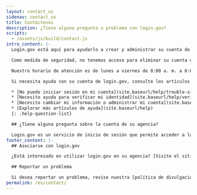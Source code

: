 ```yaml
---
layout: contact_us
sidenav: contact_us
title: Contáctenos
description: ¿Tiene alguna pregunta o problema con login.gov?
scripts:
  - /assets/js/build/contact.js
intro_content: |-
  Login.gov está aquí para ayudarlo a crear y administrar su cuenta de login.gov e iniciar sesión en la misma.

  Como medida de seguridad, no tenemos acceso para eliminar su cuenta de login.gov o cambiar su contraseña por usted.

  Nuestro horario de atención es de lunes a viernes de 8:00 a. m. a 8:00 p. m. hora del este. Por favor, tenga en cuenta que nuestros agentes de atención al cliente pueden tardar hasta dos días hábiles en responder a su pregunta. Gracias por su paciencia.

  Si necesita ayuda con su cuenta de login.gov, consulte los artículos de nuestro centro de ayuda para obtener asistencia sobre problemas comunes.

  * [No puedo iniciar sesión en mi cuenta](site.baseurl/help/trouble-signing-in/overview)
  * [Necesito ayuda para verificar mi identidad](site.baseurl/help/verify-your-identity/overview)
  * [Necesito cambiar mi información o administrar mi cuenta](site.baseurl/help/manage-your-account/overview)
  * [Explorar más artículos de ayuda](site.baseurl/help)
  {: .help-question-list}

  ## ¿Tiene alguna pregunta sobre la cuenta de su agencia?

  Login.gov es un servicio de inicio de sesión que permite acceder a los sitios web de las agencias gubernamentales. Si tiene preguntas sobre el sitio web de la agencia, las cuales pueden incluir dudas sobre el estado de su solicitud, la membresía, la elegibilidad, los beneficios u otras cuestiones específicas relacionadas con la cuenta que tiene en dicha agencia gubernamental, comuníquese con esa agencia.
footer_content: |-
  ## Asociarse con login.gov

  ¿Está interesado en utilizar login.gov en su agencia? [Visite el sitio web para socios](https://partners.login.gov/).

  ## Reportar un problema

  Si desea reportar un problema, revise nuestra [política de divulgación de vulnerabilidades](https://18f.gsa.gov/vulnerability-disclosure-policy/) y contáctenos utilizando nuestro [formulario de divulgación de vulnerabilidades](https://docs.google.com/forms/d/e/1FAIpQLScuo4xCzBlpLnoq7-bDAVAxtJci03by7S-Q-Z_JUBDloK01QA/viewform).
permalink: /es/contact/
---
```

